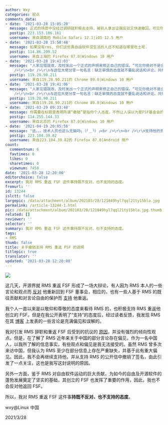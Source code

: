 ```yaml
---
author: Wxy
categories: 观点
comments_data:
- date: '2021-03-28 15:05:20'
  message: 正式的场景中没经过调研就积极去支持，被别人拿出证据反驳又快速撤回，可见你绝对不是合格的编辑，缺乏审慎的态度就不要乱说话和评论，对自己言论不负责。
  postip: 223.153.186.161
  username: 来自湖南的 Mobile Safari 12.1|iOS 12.5 用户
- date: '2021-03-28 15:58:48'
  message: 如果没有rms, 你们这些靠自由软件混生活的人还不知道在哪里吃土呢.
  postip: 114.86.209.52
  username: 来自上海的 Firefox 87.0|Windows 10 用户
- date: '2021-03-28 19:41:03'
  message: "人家见错就改，及时发出一个正式的声明来修正自己的错误。“可见你绝对不是合格的编辑”，就这一件事就给wxy贴上了“绝对不合格”的标签，但凡把您“审慎的态度”，从脚后跟拿出来用一下，也不会得出这么一个结论。<br
    />\r\n<br />\r\n与这位大佬分享一句名言：缺乏审慎的态度就不要乱说话和评论。共勉。"
  postip: 119.28.90.211
  username: 来自119.28.90.211的 Chrome 89.0|Windows 10 用户
- date: '2021-03-28 19:41:06'
  message: "人家见错就改，及时发出一个正式的声明来修正自己的错误。“可见你绝对不是合格的编辑”，就这一件事就给wxy贴上了“绝对不合格”的标签，但凡把您“审慎的态度”，从脚后跟拿出来用一下，也不会得出这么一个结论。<br
    />\r\n<br />\r\n与这位大佬分享一句名言：缺乏审慎的态度就不要乱说话和评论。共勉。"
  postip: 119.28.90.211
  username: 来自119.28.90.211的 Chrome 89.0|Windows 10 用户
- date: '2021-03-29 09:33:40'
  message: 你需要在标题里表明所谓“撤销”是指你个人态度。不然让人误以为是FSF基金会的声明呢
  postip: 114.255.144.33
  username: 来自北京的 Firefox 87.0|Windows 10 用户
- date: '2021-04-19 20:05:58'
  message: "这。。。技术人员也这么无脑吗╮（╯＿╰）╭<br />\r\n<br />\r\n支持他的贡献，反对他的偏见。"
  postip: 223.104.39.82
  username: 来自223.104.39.82的 Firefox 87.0|Android 用户
count:
  commentnum: 6
  favtimes: 0
  likes: 0
  sharetimes: 0
  viewnum: 7458
date: '2021-03-28 12:20:00'
editorchoice: false
excerpt: 我对 RMS 重返 FSF 这件事持既不反对、也不支持的态度。
fromurl: ''
id: 13244
islctt: false
largepic: /data/attachment/album/202103/28/121849hyl7qql21ty15bla.jpg
permalink: /article-13244-1.html
pic: /data/attachment/album/202103/28/121849hyl7qql21ty15bla.jpg.thumb.jpg
related: []
reviewer: ''
selector: ''
summary: 我对 RMS 重返 FSF 这件事持既不反对、也不支持的态度。
tags:
- RMS
thumb: false
title: 关于撤销支持 RMS 重返 FSF 的说明
titlepic: true
translator: ''
updated: '2021-03-28 12:20:00'
---
```


![](/data/attachment/album/202103/28/121849hyl7qql21ty15bla.jpg)


这几天，开源界就 RMS 重返 FSF 形成了一场大辩论，有人因为 RMS 本人的一些言论和观点而 [反对](https://rms-open-letter.github.io/) 他重新回到 FSF 董事会，相应的，也有一些人基于 RMS 的既往贡献和对言论自由的保护而 [支持](https://rms-support-letter.github.io/) 他重返。


我个人一直以来是以敬仰和尊敬的态度来看待 RMS 的，也积极支持 RMS 重返他创立的 FSF。但是在我公开表明了“支持”的态度后，经过读者反馈，我发现 RMS 在其 [博客](http://www.stallman.org/) 上发表的一些言论是充满偏见和误解的。


我对引发 RMS 辞职和重返 FSF 后受到的抗议的 [原因](https://jorgemorais.gitlab.io/justice-for-rms/)，并没有强烈的倾向性观点。但是，在了解了 RMS 近年来关于中国的部分言论存在偏见，作为一名中国人，以我所了解的信息事实，有些观点和偏见是我无法接受的。虽然 RMS 曾多次来访中国，但我认为 RMS 至少在部分信息上存在严重缺失，并基于此有重大偏见。因此，我不会再继续支持他，并从支持 RMS 的公开信中撤销了签名，由此引发了一点关注，这也是我写这封说明的原因。


另外一方面，鉴于 RMS 对自由软件运动的巨大贡献，为如今的自由及开源软件的蓬勃发展奠定了坚实的基础，其创立的 FSF 也发挥了重要的作用，因此，我也不会反对他返回 FSF。


所以，我对 RMS 重返 FSF 这件事**持既不反对、也不支持的态度**。


wxy@Linux 中国


2021/3/28